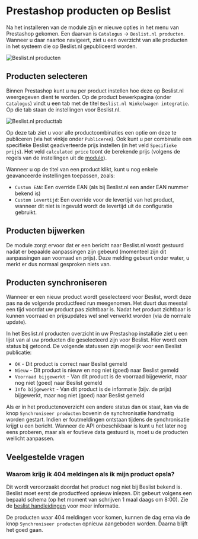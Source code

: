 # Prestashop producten op Beslist

Na het installeren van de module zijn er nieuwe opties in het menu van Prestashop gekomen. Een daarvan is `Catalogus` -> `Beslist.nl producten`. Wanneer u daar naartoe navigeert, ziet u een overzicht van alle producten in het systeem die op Beslist.nl gepubliceerd worden.

![Beslist.nl producten](/img/overview_products.png)

## Producten selecteren
Binnen Prestashop kunt u nu per product instellen hoe deze op Beslist.nl weergegeven dient te worden. Op de product bewerkpagina (onder `Catalogus`) vindt u een tab met de titel `Beslist.nl Winkelwagen integratie`. Op die tab staan de instellingen voor Beslist.nl.

![Beslist.nl producttab](/img/overview_producttab.png)

Op deze tab ziet u voor alle productcombinaties een optie om deze te publiceren (via het vinkje onder `Publiceren`). Ook kunt u per combinatie een specifieke Beslist geadverteerde prijs instellen (in het veld `Specifieke prijs`). Het veld `calculated price` toont de berekende prijs (volgens de regels van de instellingen uit de [module](/configuratie/module.md)).

Wanneer u op de titel van een product klikt, kunt u nog enkele geavanceerde instellingen toepassen, zoals:

 * `Custom EAN`: Een override EAN (als bij Beslist.nl een ander EAN nummer bekend is)
 * `Custom Levertijd`: Een override voor de levertijd van het product, wanneer dit niet is ingevuld wordt de levertijd uit de configuratie gebruikt.

## Producten bijwerken
De module zorgt ervoor dat er een bericht naar Beslist.nl wordt gestuurd nadat er bepaalde aanpassingen zijn gebeurd (momenteel zijn dit aanpassingen aan voorraad en prijs). Deze melding gebeurt onder water, u merkt er dus normaal gesproken niets van.

## Producten synchroniseren
Wanneer er een nieuw product wordt geselecteerd voor Beslist, wordt deze pas na de volgende productfeed run meegenomen. Het duurt dus meestal een tijd voordat uw product pas zichtbaar is. Nadat het product zichtbaar is kunnen voorraad en prijsupdates wel snel verwerkt worden (via de normale update).

In het Beslist.nl producten overzicht in uw Prestashop installatie ziet u een lijst van al uw producten die geselecteerd zijn voor Beslist. Hier wordt een status bij getoond. De volgende statussen zijn mogelijk voor een Beslist publicatie:

* `OK` - Dit product is correct naar Beslist gemeld
* `Nieuw` - Dit product is nieuw en nog niet (goed) naar Beslist gemeld
* `Voorraad bijgewerkt` - Van dit product is de voorraad bijgewerkt, maar nog niet (goed) naar Beslist gemeld
* `Info bijgewerkt` - Van dit product is de informatie (bijv. de prijs) bijgewerkt, maar nog niet (goed) naar Beslist gemeld

Als er in het productenoverzicht een andere status dan `OK` staat, kan via de knop `Synchroniseer producten` bovenin de synchronisatie handmatig worden gestart. Indien er foutmeldingen ontstaan tijdens de synchronisatie krijgt u een bericht. Wanneer de API onbeschikbaar is kunt u het later nog eens proberen, maar als er foutieve data gestuurd is, moet u de producten wellicht aanpassen.

## Veelgestelde vragen

### Waarom krijg ik 404 meldingen als ik mijn product opsla?

Dit wordt veroorzaakt doordat het product nog niet bij Beslist bekend is. Beslist moet eerst de productfeed opnieuw inlezen. Dit gebeurt volgens een bepaald schema (op het moment van schrijven 1 maal daags om 8:00). Zie de [beslist handleidingen](https://cl.beslist.nl/pdf/Productfeed-handleiding%20voor%20Pro%20Shops%20NL.pdf) voor meer informatie.

De producten waar 404 meldingen voor komen, kunnen de dag erna via de knop `Synchroniseer producten` opnieuw aangeboden worden. Daarna blijft het goed gaan.
